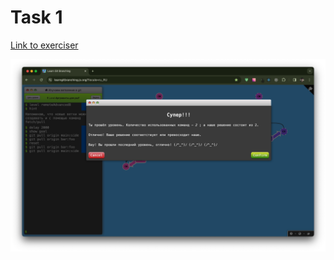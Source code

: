 # Task 1

[Link to exerciser](https://learngitbranching.js.org/?locale=ru_RU)

![Result](./images/learn-git-branching.png)

